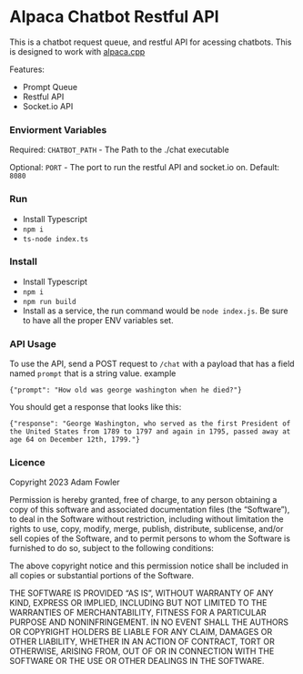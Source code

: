 # Alpaca Chatbot Restful API

This is a chatbot request queue, and restful API for acessing chatbots. 
This is designed to work with [alpaca.cpp](https://github.com/antimatter15/alpaca.cpp)

Features:
 - Prompt Queue
 - Restful API
 - Socket.io API

### Enviorment Variables

Required: `CHATBOT_PATH` - The Path to the ./chat executable

Optional: `PORT` - The port to run the restful API and socket.io on. Default: `8080`

### Run
- Install Typescript
- `npm i`
- `ts-node index.ts`

### Install
- Install Typescript
- `npm i`
- `npm run build`
- Install as a service, the run command would be `node index.js`. Be sure to have all the proper ENV variables set.

### API Usage
To use the API, send a POST request to `/chat` with a payload that has a field named `prompt` that is a string value. example

    {"prompt": "How old was george washington when he died?"}

You should get a response that looks like this:
    
    {"response": "George Washington, who served as the first President of the United States from 1789 to 1797 and again in 1795, passed away at age 64 on December 12th, 1799."}
    

### Licence

Copyright 2023 Adam Fowler

Permission is hereby granted, free of charge, to any person obtaining a copy of this software and associated documentation files (the “Software”), to deal in the Software without restriction, including without limitation the rights to use, copy, modify, merge, publish, distribute, sublicense, and/or sell copies of the Software, and to permit persons to whom the Software is furnished to do so, subject to the following conditions:

The above copyright notice and this permission notice shall be included in all copies or substantial portions of the Software.

THE SOFTWARE IS PROVIDED “AS IS”, WITHOUT WARRANTY OF ANY KIND, EXPRESS OR IMPLIED, INCLUDING BUT NOT LIMITED TO THE WARRANTIES OF MERCHANTABILITY, FITNESS FOR A PARTICULAR PURPOSE AND NONINFRINGEMENT. IN NO EVENT SHALL THE AUTHORS OR COPYRIGHT HOLDERS BE LIABLE FOR ANY CLAIM, DAMAGES OR OTHER LIABILITY, WHETHER IN AN ACTION OF CONTRACT, TORT OR OTHERWISE, ARISING FROM, OUT OF OR IN CONNECTION WITH THE SOFTWARE OR THE USE OR OTHER DEALINGS IN THE SOFTWARE.
